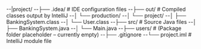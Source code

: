 --|project/
--├── .idea/                      # IDE configuration files
--├── out/                        # Compiled classes output by IntelliJ
--│   └── production/
--│       └── project/
--│           ├── BankingSystem.class
--│           └── User.class
--├── src/                        # Source Java files
--│   ├── BankingSystem.java
--│   └── Main.java
--├── users/                      # (Package folder placeholder – currently empty)
--├── .gitignore
--└── project.iml                 # IntelliJ module file


